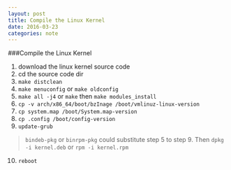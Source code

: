 ```yaml
---
layout: post
title: Compile the Linux Kernel
date: 2016-03-23
categories: note
---
```


###Compile the Linux Kernel 

1. download the linux kernel source code
2. cd the source code dir
3. `make distclean`
4. `make menuconfig` or `make oldconfig`
5. `make all -j4` or `make` then `make modules_install`
6. `cp -v arch/x86_64/boot/bzInage /boot/vmlinuz-linux-version`
7. `cp system.map /boot/System.map-version`
8. `cp .config /boot/config-version`
9. `update-grub`

> `bindeb-pkg` or `binrpm-pkg` could substitute step 5 to step 9. Then `dpkg -i kernel.deb` or `rpm -i kernel.rpm`

10. `reboot`

